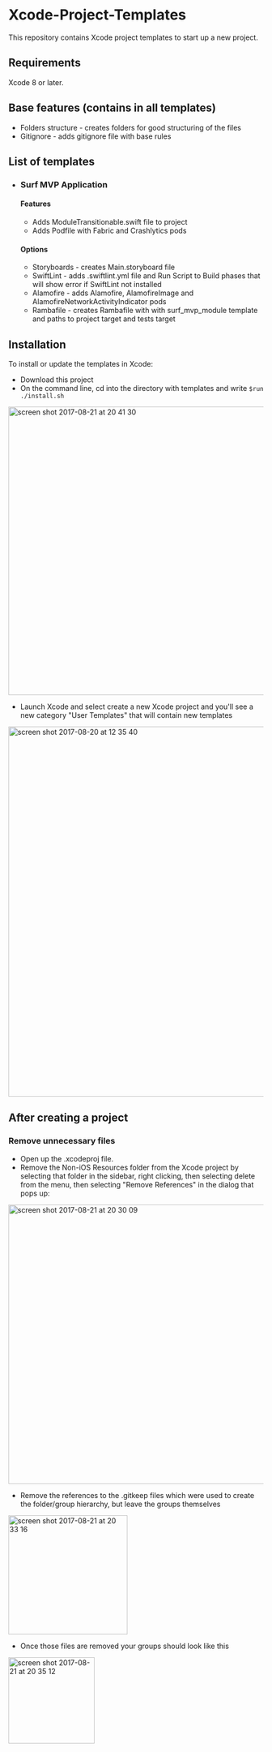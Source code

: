 # Xcode-Project-Templates
This repository contains Xcode project templates to start up a new project.

## Requirements
Xcode 8 or later. 

## Base features (contains in all templates)
* Folders structure - сreates folders for good structuring of the files
* Gitignore - adds gitignore file with base rules

## List of templates
* ### Surf MVP Application
  #### Features
  * Adds ModuleTransitionable.swift file to project
  * Adds Podfile with Fabric and Crashlytics pods
  #### Options
  * Storyboards - creates Main.storyboard file
  * SwiftLint - adds .swiftlint.yml file and Run Script to Build phases that will show error if SwiftLint not installed
  * Alamofire - adds Alamofire, AlamofireImage and AlamofireNetworkActivityIndicator pods
  * Rambafile - creates Rambafile with with surf_mvp_module template and paths to project target and tests target

## Installation
To install or update the templates in Xcode:
  * Download this project
  * On the command line, cd into the directory with templates and write `$run ./install.sh`
 <img width="569" alt="screen shot 2017-08-21 at 20 41 30" src="https://user-images.githubusercontent.com/11653316/29531419-241a33ea-86b1-11e7-8c7d-4b1e54e61f7a.png">
  
  * Launch Xcode and select create a new Xcode project and you'll see a new category "User Templates" that will contain new templates
  <img width="730" alt="screen shot 2017-08-20 at 12 35 40" src="https://user-images.githubusercontent.com/11653316/29493709-433ccf98-85a4-11e7-81cf-9d9565cdd56b.png">

## After creating a project
### Remove unnecessary files
* Open up the .xcodeproj file.
* Remove the Non-iOS Resources folder from the Xcode project by selecting that folder in the sidebar, right clicking, then selecting delete from the menu, then selecting "Remove References" in the dialog that pops up:
<img width="551" alt="screen shot 2017-08-21 at 20 30 09" src="https://user-images.githubusercontent.com/11653316/29531076-9b90168a-86af-11e7-87af-7477b4ab5b58.png">

* Remove the references to the .gitkeep files which were used to create the folder/group hierarchy, but leave the groups themselves
<img width="235" alt="screen shot 2017-08-21 at 20 33 16" src="https://user-images.githubusercontent.com/11653316/29531169-0e8280ec-86b0-11e7-8577-ad0aa0e8b21d.png">

* Once those files are removed your groups should look like this
<img width="170" alt="screen shot 2017-08-21 at 20 35 12" src="https://user-images.githubusercontent.com/11653316/29531215-47fef256-86b0-11e7-9ddc-bb835f96c748.png">
